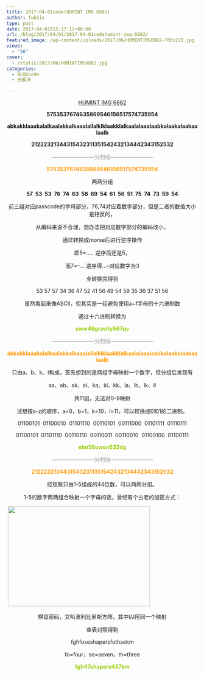 ```yaml
---
title: 2017-04-01code(HUMINT IMG 6882)
author: fukkix
type: post
date: 2017-04-01T15:17:11+00:00
url: /blog/2017/04/01/2017-04-01codehumint-img-6882/
featured_image: /wp-content/uploads/2017/06/HUMINTIMG6882-700x220.jpg
views:
  - "36"
cover:
  - /static/2017/06/HUMINTIMG6882.jpg
categories:
  - BLOGcode
  - 已解决

---
```

<p style="text-align: center;">
  <a href="http://investigate.ingress.com/2017/04/01/humint-img-6882/" target="_blank" rel="noopener">HUMINT IMG 6882</a>
</p>

<p style="text-align: center;">
  <strong>5753537674635869546156517574735954</strong>
</p>

<p style="text-align: center;">
  <strong>abkakklaaakalalkaalakkalkaaalallalklklaakklalkaalalaaalaabkalaakalaakaalaalb</strong>
</p>

<p style="text-align: center;">
  <strong>21222321344315432311351542432134442343152532</strong>
</p>

<!--more-->

<p style="text-align: center;">
  <span style="color: #999999;">————————分割线————————</span>
</p>

<p style="text-align: center;">
  <span style="color: #ff9900;"><strong>5753537674635869546156517574735954</strong></span>
</p>

<p style="text-align: center;">
  两两分组
</p>

<p style="text-align: center;">
  <strong>57  53  53  76  74  63  58  69  54  61  56  51  75  74  73  59  54</strong>
</p>

<p style="text-align: center;">
  前三组对应passcode的字母部分，76,74对应着数字部分，但是二者的数值大小是相反的，
</p>

<p style="text-align: center;">
  从编码来说不合理，想办法把对应数字部分的编码改小。
</p>

<p style="text-align: center;">
  通过转换成morse后进行逆序操作
</p>

<p style="text-align: center;">
  即5=&#8230;.. 逆序后还是5，
</p>

<p style="text-align: center;">
  而7=&#8211;&#8230; 逆序得&#8230;&#8211;对应数字为3
</p>

<p style="text-align: center;">
  全转换完得到
</p>

<p style="text-align: center;">
  53 57 57 34 36 47 52 41 56 49 54 59 35 36 37 51 56
</p>

<p style="text-align: center;">
  虽然看起来像ASCII，但其实是一组避免使用a~f字母的十六进制数
</p>

<p style="text-align: center;">
  通过十六进制转换为
</p>

<p style="text-align: center;">
  <span style="color: #99cc00;"><strong>sww46gravity567qv</strong></span>
</p>

<p style="text-align: center;">
  <span style="color: #999999;">————————分割线————————</span>
</p>

<p style="text-align: center;">
  <span style="color: #ff9900;"><strong>abkakklaaakalalkaalakkalkaaalallalklklaakklalkaalalaaalaabkalaakalaakaalaalb</strong></span>
</p>

<p style="text-align: center;">
  只由a、b、k、l构成，首先想到的是两组字母映射一个数字，但分组后发现有
</p>

<p style="text-align: center;">
  aa、ab、ak、al、ka、kl、kk、la、lb、lk、ll
</p>

<p style="text-align: center;">
  共11组，无法对0-9映射
</p>

<p style="text-align: center;">
  试想按a-z的顺序，a=0，b=1，k=10，l=11，可以转换成0和1的二进制。
</p>

<p style="text-align: center;">
  01100101  01100010  01101110  00110101  00111000  01101111  01110111
</p>

<p style="text-align: center;">
  01100101  01101110  00110110  00110011  00110010  01100100  01100111
</p>

<p style="text-align: center;">
  <strong><span style="color: #99cc00;">ebn58owen632dg</span></strong>
</p>

<p style="text-align: center;">
  <span style="color: #999999;">————————分割线————————</span>
</p>

<p style="text-align: center;">
  <span style="color: #ff9900;"><strong>21222321344315432311351542432134442343152532</strong></span>
</p>

<p style="text-align: center;">
  经观察只由1-5组成的44位数，可以两两分组。
</p>

<p style="text-align: center;">
  1-5的数字两两组合映射一个字母的话，曾经有个古老的加密方式：
</p>

 <img class="size-full wp-image-48 aligncenter" src="/static/2017/06/棋盘.jpg" alt="" width="373" height="263" srcset="/static/2017/06/棋盘.jpg 373w, /static/2017/06/棋盘-300x212.jpg 300w" sizes="(max-width: 373px) 100vw, 373px" />

<p style="text-align: center;">
  棋盘密码，又叫波利比奥斯方阵，其中I/J用同一个映射
</p>

<p style="text-align: center;">
  查表对照得到
</p>

<p style="text-align: center;">
  fghfoseshapersfothsekm
</p>

<p style="text-align: center;">
  fo=four，se=seven，th=three
</p>

<p style="text-align: center;">
  <span style="color: #99cc00;"><strong>fgh47shapers437km</strong></span>
</p>

&nbsp;

&nbsp;